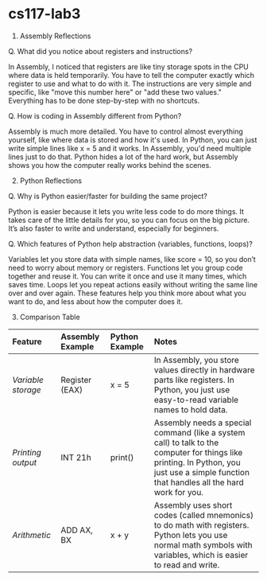 # cs117-lab3
1. Assembly Reflections

Q. What did you notice about registers and instructions?

In Assembly, I noticed that registers are like tiny storage spots in the CPU where data is held temporarily. You have to tell the computer exactly which register to use and what to do with it. The instructions are very simple and specific, like "move this number here" or "add these two values." Everything has to be done step-by-step with no shortcuts.

Q. How is coding in Assembly different from Python?

Assembly is much more detailed. You have to control almost everything yourself, like where data is stored and how it's used. In Python, you can just write simple lines like x = 5 and it works. In Assembly, you'd need multiple lines just to do that. Python hides a lot of the hard work, but Assembly shows you how the computer really works behind the scenes.

2. Python Reflections

Q. Why is Python easier/faster for building the same project?

Python is easier because it lets you write less code to do more things. It takes care of the little details for you, so you can focus on the big picture. It’s also faster to write and understand, especially for beginners.

Q. Which features of Python help abstraction (variables, functions, loops)?

Variables let you store data with simple names, like score = 10, so you don’t need to worry about memory or registers.
Functions let you group code together and reuse it. You can write it once and use it many times, which saves time.
Loops let you repeat actions easily without writing the same line over and over again.
These features help you think more about what you want to do, and less about how the computer does it.

3. Comparison Table

| Feature | Assembly Example | Python Example | Notes |
| :--- | :--- | :--- | :--- |
| *Variable storage* | Register (EAX) | x = 5 | In Assembly, you store values directly in hardware parts like registers. In Python, you just use easy-to-read variable names to hold data. |
| *Printing output* | INT 21h | print() | Assembly needs a special command (like a system call) to talk to the computer for things like printing. In Python, you just use a simple function that handles all the hard work for you. |
| *Arithmetic* | ADD AX, BX | x + y | Assembly uses short codes (called mnemonics) to do math with registers. Python lets you use normal math symbols with variables, which is easier to read and write. |
